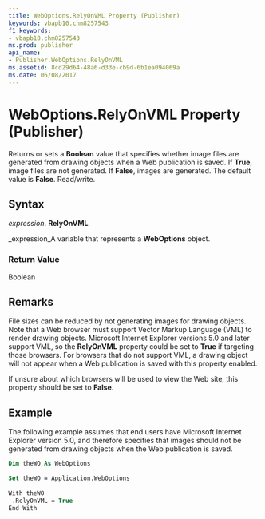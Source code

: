 ```yaml
---
title: WebOptions.RelyOnVML Property (Publisher)
keywords: vbapb10.chm8257543
f1_keywords:
- vbapb10.chm8257543
ms.prod: publisher
api_name:
- Publisher.WebOptions.RelyOnVML
ms.assetid: 8cd29d64-48a6-d33e-cb9d-6b1ea094069a
ms.date: 06/08/2017
---
```



# WebOptions.RelyOnVML Property (Publisher)

Returns or sets a **Boolean** value that specifies whether image files are generated from drawing objects when a Web publication is saved. If **True**, image files are not generated. If **False**, images are generated. The default value is **False**. Read/write.


## Syntax

 _expression_. **RelyOnVML**

 _expression_A variable that represents a **WebOptions** object.


### Return Value

Boolean


## Remarks

File sizes can be reduced by not generating images for drawing objects. Note that a Web browser must support Vector Markup Language (VML) to render drawing objects. Microsoft Internet Explorer versions 5.0 and later support VML, so the **RelyOnVML** property could be set to **True** if targeting those browsers. For browsers that do not support VML, a drawing object will not appear when a Web publication is saved with this property enabled.

If unsure about which browsers will be used to view the Web site, this property should be set to **False**.


## Example

The following example assumes that end users have Microsoft Internet Explorer version 5.0, and therefore specifies that images should not be generated from drawing objects when the Web publication is saved.


```vb
Dim theWO As WebOptions 
 
Set theWO = Application.WebOptions 
 
With theWO 
 .RelyOnVML = True 
End With
```



